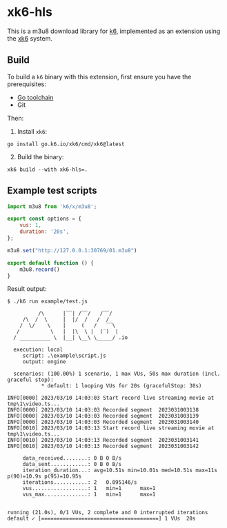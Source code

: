 # xk6-hls

This is a m3u8 download library for [k6](https://github.com/grafana/k6),
implemented as an extension using the [xk6](https://github.com/grafana/xk6) system.

## Build

To build a `k6` binary with this extension, first ensure you have the prerequisites:

- [Go toolchain](https://go101.org/article/go-toolchain.html)
- Git

Then:

1. Install `xk6`:
  ```shell
  go install go.k6.io/xk6/cmd/xk6@latest
  ```

2. Build the binary:
  ```shell
  xk6 build --with xk6-hls=.
  ```

## Example test scripts


```javascript
import m3u8 from 'k6/x/m3u8';

export const options = {
    vus: 1,
    duration: '20s',
};

m3u8.set("http://127.0.0.1:30769/01.m3u8")

export default function () {
    m3u8.record()
}
```

Result output:

```shell
$ ./k6 run example/test.js

          /\      |‾‾| /‾‾/   /‾‾/
     /\  /  \     |  |/  /   /  /
    /  \/    \    |     (   /   ‾‾\
   /          \   |  |\  \ |  (‾)  |
  / __________ \  |__| \__\ \_____/ .io

  execution: local
     script: .\example\script.js
     output: engine

  scenarios: (100.00%) 1 scenario, 1 max VUs, 50s max duration (incl. graceful stop):
           * default: 1 looping VUs for 20s (gracefulStop: 30s)

INFO[0000] 2023/03/10 14:03:03 Start record live streaming movie at tmp\1\video.ts...
INFO[0000] 2023/03/10 14:03:03 Recorded segment  2023031003138                                                                                                       
INFO[0000] 2023/03/10 14:03:03 Recorded segment  2023031003139
INFO[0000] 2023/03/10 14:03:03 Recorded segment  2023031003140
INFO[0010] 2023/03/10 14:03:13 Start record live streaming movie at tmp\1\video.ts...
INFO[0010] 2023/03/10 14:03:13 Recorded segment  2023031003141
INFO[0010] 2023/03/10 14:03:13 Recorded segment  2023031003142

     data_received........: 0 B 0 B/s
     data_sent............: 0 B 0 B/s
     iteration_duration...: avg=10.51s min=10.01s med=10.51s max=11s p(90)=10.9s p(95)=10.95s
     iterations...........: 2   0.095146/s
     vus..................: 1   min=1      max=1
     vus_max..............: 1   min=1      max=1

                                                                                                                                                                     
running (21.0s), 0/1 VUs, 2 complete and 0 interrupted iterations                                                                                                    
default ✓ [======================================] 1 VUs  20s 
```
